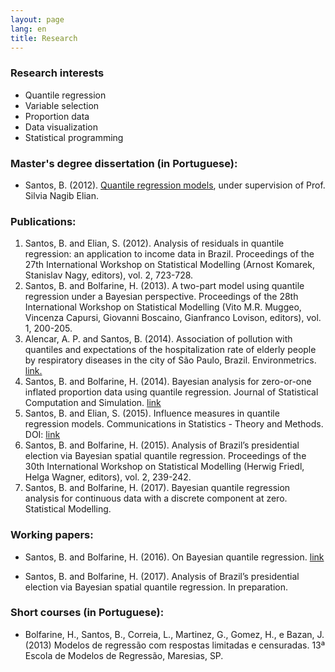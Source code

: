 ```yaml
---
layout: page
lang: en
title: Research
---
```


### Research interests

* Quantile regression
* Variable selection
* Proportion data
* Data visualization
* Statistical programming

### Master's degree dissertation (in Portuguese):

* Santos, B. (2012). [Quantile regression models](http://www.teses.usp.br/teses/disponiveis/45/45133/tde-12042012-154333/pt-br.php), under supervision of Prof. Silvia Nagib Elian.

### Publications:

1. Santos, B. and Elian, S. (2012). Analysis of residuals in quantile regression: an application to income data in Brazil. Proceedings of the 27th International Workshop on Statistical Modelling (Arnost Komarek, Stanislav Nagy, editors), vol. 2, 723-728. 
2. Santos, B. and Bolfarine, H. (2013). A two-part model using quantile regression under a Bayesian perspective. Proceedings of the 28th International Workshop on Statistical Modelling (Vito M.R. Muggeo, Vincenza Capursi, Giovanni Boscaino, Gianfranco Lovison, editors), vol. 1, 200-205. 
3. Alencar, A. P. and Santos, B. (2014). Association of pollution with quantiles and expectations of the hospitalization rate of elderly people by respiratory diseases in the city of São Paulo, Brazil. Environmetrics. [link.](http://onlinelibrary.wiley.com/doi/10.1002/env.2274/abstract)
4. Santos, B. and Bolfarine, H. (2014). Bayesian analysis for zero-or-one inflated proportion data using quantile regression. Journal of Statistical Computation and Simulation. [link](http://www.tandfonline.com/doi/abs/10.1080/00949655.2014.986733)
5. Santos, B. and Elian, S. (2015). Influence measures in quantile regression models. Communications in Statistics - Theory and Methods. DOI: [link](http://www.tandfonline.com/doi/full/10.1080/03610926.2013.799699)  
6. Santos, B. and Bolfarine, H. (2015). Analysis of Brazil’s presidential election via Bayesian spatial quantile regression. Proceedings of the 30th International Workshop on Statistical Modelling (Herwig Friedl, Helga Wagner, editors), vol. 2, 239-242.
7. Santos, B. and Bolfarine, H. (2017). Bayesian quantile regression analysis for continuous data with a discrete component at zero. Statistical Modelling.

### Working papers:

* Santos, B. and Bolfarine, H. (2016). On Bayesian quantile regression. [link](http://arxiv.org/abs/1601.07344)

* Santos, B. and Bolfarine, H. (2017). Analysis of Brazil’s presidential election via Bayesian spatial quantile regression. In preparation.

### Short courses (in Portuguese):

* Bolfarine, H., Santos, B., Correia, L., Martinez, G., Gomez, H., e Bazan, J. (2013) Modelos de regressão com respostas limitadas e censuradas. 13ª Escola de Modelos de Regressão, Maresias, SP.